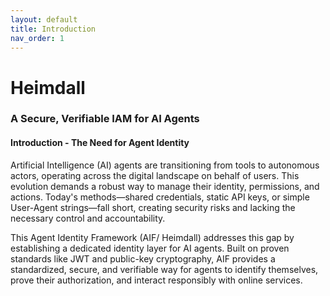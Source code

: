 ```yaml
---
layout: default
title: Introduction
nav_order: 1
---
```

# Heimdall
### A Secure, Verifiable IAM for AI Agents


#### Introduction - The Need for Agent Identity

Artificial Intelligence (AI) agents are transitioning from tools to autonomous actors, operating across the digital landscape on behalf of users. This evolution demands a robust way to manage their identity, permissions, and actions. Today's methods—shared credentials, static API keys, or simple User-Agent strings—fall short, creating security risks and lacking the necessary control and accountability.

This Agent Identity Framework (AIF/ Heimdall) addresses this gap by establishing a dedicated identity layer for AI agents. Built on proven standards like JWT and public-key cryptography, AIF provides a standardized, secure, and verifiable way for agents to identify themselves, prove their authorization, and interact responsibly with online services.